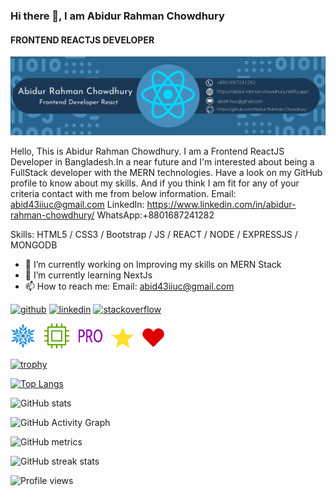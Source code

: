 ### Hi there 👋, I am Abidur Rahman Chowdhury
#### FRONTEND REACTJS DEVELOPER
![FRONTEND REACT DEVELOPER](https://github.com/Abidur-Rahman-Chowdhury/Abidur-Rahman-Chowdhury/blob/master/LinkedIn%20New%20Banner.png)

Hello, This is Abidur Rahman Chowdhury. I am a Frontend ReactJS Developer in Bangladesh.In a near future and I'm interested about being a FullStack developer with the MERN technologies. Have a look on my GitHub profile to know about my skills. And if you think I am fit for any of your criteria  contact with me from below information.
Email: abid43iiuc@gmail.com
LinkedIn: https://www.linkedin.com/in/abidur-rahman-chowdhury/
WhatsApp:+8801687241282

Skills: HTML5 / CSS3 / Bootstrap / JS / REACT / NODE / EXPRESSJS / MONGODB

- 🔭 I’m currently working on Improving my skills on MERN Stack 
- 🌱 I’m currently learning NextJs 
- 📫 How to reach me: Email: abid43iiuc@gmail.com 


[<img src='https://cdn.jsdelivr.net/npm/simple-icons@3.0.1/icons/github.svg' alt='github' height='40'>](https://github.com/Abidur-Rahman-Chowdhury)  [<img src='https://cdn.jsdelivr.net/npm/simple-icons@3.0.1/icons/linkedin.svg' alt='linkedin' height='40'>](https://www.linkedin.com/in/abidur-rahman-chowdhury/) [<img src='https://cdn.jsdelivr.net/npm/simple-icons@3.0.1/icons/stackoverflow.svg' alt='stackoverflow' height='40'>](https://stackoverflow.com/users/18390093)  

<a href='https://archiveprogram.github.com/'><img src='https://raw.githubusercontent.com/acervenky/animated-github-badges/master/assets/acbadge.gif' width='40' height='40'></a> <a href='https://docs.github.com/en/developers'><img src='https://raw.githubusercontent.com/acervenky/animated-github-badges/master/assets/devbadge.gif' width='40' height='40'></a> <a href='https://github.com/pricing'><img src='https://raw.githubusercontent.com/acervenky/animated-github-badges/master/assets/pro.gif' width='40' height='40'></a> <a href='https://stars.github.com/'><img src='https://raw.githubusercontent.com/acervenky/animated-github-badges/master/assets/starbadge.gif' width='35' height='35'></a> <a href='https://docs.github.com/en/github/supporting-the-open-source-community-with-github-sponsors'><img src='https://raw.githubusercontent.com/acervenky/animated-github-badges/master/assets/sponsorbadge.gif' width='35' height='35'></a> 

[![trophy](https://github-profile-trophy.vercel.app/?username=Abidur-Rahman-Chowdhury)](https://github.com/ryo-ma/github-profile-trophy)

[![Top Langs](https://github-readme-stats.vercel.app/api/top-langs/?username=Abidur-Rahman-Chowdhury)](https://github.com/anuraghazra/github-readme-stats)

![GitHub stats](https://github-readme-stats.vercel.app/api?username=Abidur-Rahman-Chowdhury&show_icons=true&count_private=true)  

![GitHub Activity Graph](https://activity-graph.herokuapp.com/graph?username=Abidur-Rahman-Chowdhury)  

![GitHub metrics](https://metrics.lecoq.io/Abidur-Rahman-Chowdhury)  

![GitHub streak stats](https://github-readme-streak-stats.herokuapp.com/?user=Abidur-Rahman-Chowdhury)  

![Profile views](https://gpvc.arturio.dev/Abidur-Rahman-Chowdhury)  
